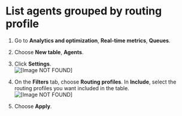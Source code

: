 # List agents grouped by routing profile<a name="agents-grouped-by-routing-profile"></a>

1. Go to **Analytics and optimization**, **Real\-time metrics**, **Queues**\.

1. Choose **New table**, **Agents**\.

1. Click **Settings**\.  
![\[Image NOT FOUND\]](http://docs.aws.amazon.com/connect/latest/adminguide/images/rtm-settings.png)

1. On the **Filters** tab, choose **Routing profiles**\. In **Include**, select the routing profiles you want included in the table\.  
![\[Image NOT FOUND\]](http://docs.aws.amazon.com/connect/latest/adminguide/images/table-settings-routing-profiles.png)

1. Choose **Apply**\.